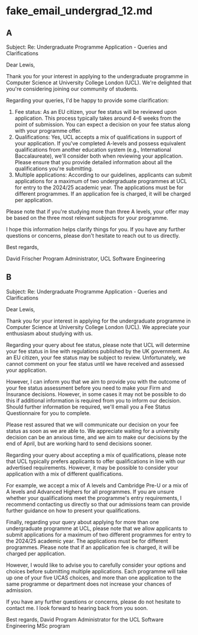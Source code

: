 # fake_email_undergrad_12.md

## A

Subject: Re: Undergraduate Programme Application - Queries and Clarifications

Dear Lewis,

Thank you for your interest in applying to the undergraduate programme in Computer Science at University College London (UCL). We're delighted that you're considering joining our community of students.

Regarding your queries, I'd be happy to provide some clarification:

1. Fee status: As an EU citizen, your fee status will be reviewed upon application. This process typically takes around 4-6 weeks from the point of submission. You can expect a decision on your fee status along with your programme offer.
2. Qualifications: Yes, UCL accepts a mix of qualifications in support of your application. If you've completed A-levels and possess equivalent qualifications from another education system (e.g., International Baccalaureate), we'll consider both when reviewing your application. Please ensure that you provide detailed information about all the qualifications you're submitting.
3. Multiple applications: According to our guidelines, applicants can submit applications for a maximum of two undergraduate programmes at UCL for entry to the 2024/25 academic year. The applications must be for different programmes. If an application fee is charged, it will be charged per application.

Please note that if you're studying more than three A levels, your offer may be based on the three most relevant subjects for your programme.

I hope this information helps clarify things for you. If you have any further questions or concerns, please don't hesitate to reach out to us directly.

Best regards,

David Frischer
Program Administrator, UCL Software Engineering

## B

Subject: Re: Undergraduate Programme Application - Queries and Clarifications

Dear Lewis,

Thank you for your interest in applying for the undergraduate programme in Computer Science at University College London (UCL). We appreciate your enthusiasm about studying with us.

Regarding your query about fee status, please note that UCL will determine your fee status in line with regulations published by the UK government. As an EU citizen, your fee status may be subject to review. Unfortunately, we cannot comment on your fee status until we have received and assessed your application.

However, I can inform you that we aim to provide you with the outcome of your fee status assessment before you need to make your Firm and Insurance decisions. However, in some cases it may not be possible to do this if additional information is required from you to inform our decision. Should further information be required, we'll email you a Fee Status Questionnaire for you to complete.

Please rest assured that we will communicate our decision on your fee status as soon as we are able to. We appreciate waiting for a university decision can be an anxious time, and we aim to make our decisions by the end of April, but are working hard to send decisions sooner.

Regarding your query about accepting a mix of qualifications, please note that UCL typically prefers applicants to offer qualifications in line with our advertised requirements. However, it may be possible to consider your application with a mix of different qualifications.

For example, we accept a mix of A levels and Cambridge Pre-U or a mix of A levels and Advanced Highers for all programmes. If you are unsure whether your qualifications meet the programme's entry requirements, I recommend contacting us directly so that our admissions team can provide further guidance on how to present your qualifications.

Finally, regarding your query about applying for more than one undergraduate programme at UCL, please note that we allow applicants to submit applications for a maximum of two different programmes for entry to the 2024/25 academic year. The applications must be for different programmes. Please note that if an application fee is charged, it will be charged per application.

However, I would like to advise you to carefully consider your options and choices before submitting multiple applications. Each programme will take up one of your five UCAS choices, and more than one application to the same programme or department does not increase your chances of admission.

If you have any further questions or concerns, please do not hesitate to contact me. I look forward to hearing back from you soon.

Best regards,
David
Program Administrator for the UCL Software Engineering MSc program



